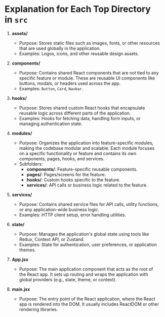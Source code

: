 # Explanation for Each Top Directory in `src`

1. **assets/**  
   - Purpose: Stores static files such as images, fonts, or other resources that are used globally in the application.
   - Examples: Logos, icons, and other reusable design assets.

2. **components/**  
   - Purpose: Contains shared React components that are not tied to any specific feature or module. These are reusable UI components like buttons, modals, or headers used across the app.
   - Examples: `Button`, `Card`, `Navbar`.

3. **hooks/**  
   - Purpose: Stores shared custom React hooks that encapsulate reusable logic across different parts of the application.
   - Examples: Hooks for fetching data, handling form inputs, or managing authentication state.

4. **modules/**  
   - Purpose: Organizes the application into feature-specific modules, making the codebase modular and scalable. Each module focuses on a specific functionality or feature and contains its own components, pages, hooks, and services.
   - Subfolders:  
     - **components/**: Feature-specific reusable components.  
     - **pages/**: Pages/screens for the feature.  
     - **hooks/**: Custom hooks specific to the feature.  
     - **services/**: API calls or business logic related to the feature.

5. **services/**  
   - Purpose: Contains shared service files for API calls, utility functions, or any application-wide business logic.
   - Examples: HTTP client setup, error handling utilities.

6. **state/**  
   - Purpose: Manages the application's global state using tools like Redux, Context API, or Zustand.
   - Examples: State for authentication, user preferences, or application themes.

7. **App.jsx**  
   - Purpose: The main application component that acts as the root of the React app. It sets up routing and wraps the application with global providers (e.g., state, theme, or context).

8. **main.jsx**  
   - Purpose: The entry point of the React application, where the React app is rendered into the DOM. It usually includes ReactDOM or other rendering libraries.

